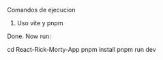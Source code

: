 Comandos de ejecucion

1) Uso vite y pnpm

Done. Now run:

  cd React-Rick-Morty-App
  pnpm install
  pnpm run dev